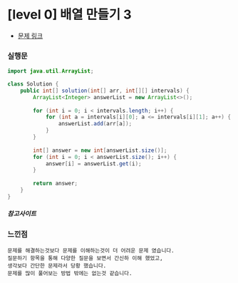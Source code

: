 # [level 0] 배열 만들기 3

* [문제 링크](https://school.programmers.co.kr/learn/courses/30/lessons/181895)


### 실행문
```java
import java.util.ArrayList;

class Solution {
    public int[] solution(int[] arr, int[][] intervals) {
        ArrayList<Integer> answerList = new ArrayList<>(); 
        
        for (int i = 0; i < intervals.length; i++) {
            for (int a = intervals[i][0]; a <= intervals[i][1]; a++) {
                answerList.add(arr[a]);
            }
        }
        
        int[] answer = new int[answerList.size()];
        for (int i = 0; i < answerList.size(); i++) {
            answer[i] = answerList.get(i);
        }
        
        return answer;
    }
}
```


##### 참고사이트


### 느낀점
```
문제를 해결하는것보다 문제를 이해하는것이 더 어려운 문제 였습니다.
질문하기 항목을 통해 다양한 질문을 보면서 간신하 이해 했었고,
생각보다 간단한 문제라서 당황 했습니다.
문제를 많이 풀어보는 방법 밖에는 없는것 같습니다.
``` 